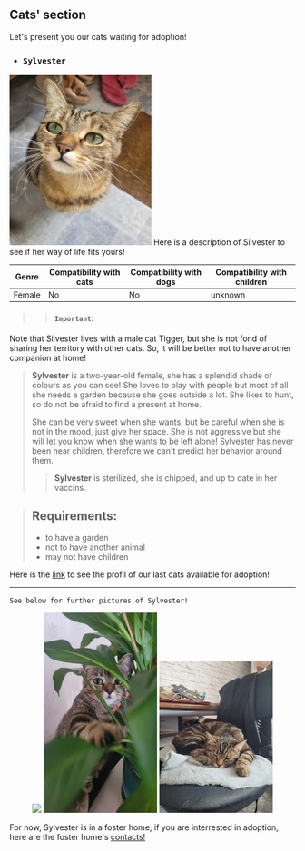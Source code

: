 ## Cats' section
Let's present you our cats waiting for adoption!
- ### `Sylvester`  
<img src="./gros_minet1.jpg" alt="Silvester" width="250" height="300">  
Here is a description of Silvester to see if her way of life fits yours!


| Genre | Compatibility with cats | Compatibility with dogs | Compatibility with children |
|-------|--------------------|---------------------|----------------------|
| Female  | No               | No                 | unknown                |

>>#### `Important`:
>
 Note that Silvester lives with a male cat Tigger, but she is not fond of sharing her territory with other cats. So, it will be better not to have another companion at home!
>>
>**Sylvester** is a two-year-old female, she has a splendid shade of colours as you can see! She loves to play with people but most of all she needs a garden because she goes outside a lot. She likes to hunt, so do not be afraid to find a present at home.
>
>She can be very sweet when she wants, but be careful when she is not in the mood, just give her space. She is not aggressive but she will let you know when she wants to be left alone! Sylvester has never been near children, therefore we can't predict her behavior around them.
>>
>> **Sylvester** is sterilized, she is chipped, and up to date in her vaccins.
>

>## Requirements:
> - to have a garden
> - not to have another animal
> - may not have children

Here is the [link](index_3.md) to see the profil of our last cats available for adoption! 
* * *  
~~~
See below for further pictures of Sylvester! 
~~~
<p align="center">
  <img src="grosminet_2.jpg" width="200" />
  <img src="gros_minet3.jpg" width="200" />
   <img src="gros_minet4.jpg" width="200" />
</p>

For now, Sylvester is in a foster home, if you are interrested in adoption, here are the foster home's [contacts!](phone_number_index.md) 

